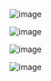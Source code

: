 ![image](https://github.com/user-attachments/assets/e7df4eb4-b72c-495c-a1ce-4e709598cc7b)

![image](https://github.com/user-attachments/assets/9cd51314-ed0a-4e9f-ad42-af1748e14a2d)

![image](https://github.com/user-attachments/assets/fdc21099-d918-46c9-8b98-eea9b475cc1d)

![image](https://github.com/user-attachments/assets/5e317aaa-75bb-46f0-b098-bcdc205ee77a)


